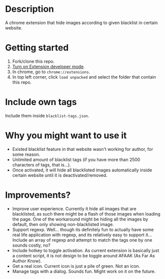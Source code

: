 # Description
A chrome extension that hide images according to given blacklist in certain website.

# Getting started
1. Fork/clone this repo.
2. [Turn on Extension developer mode](https://developer.chrome.com/docs/extensions/mv3/faq/#faq-dev-01).
3. In chrome, go to `chrome://extensions`.
4. In top left corner, click `load unpacked` and select the folder that contain this repo.

# Include own tags
Include them inside `blacklist-tags.json`.

# Why you might want to use it
* Existed blacklist feature in that website wasn't working for author, for some reason.
* Unlimited amount of blacklist tags (if you have more than 2500 characters of tags, that is...).
* Once activated, it will hide all blacklisted images automatically inside certain website until it is deactivated/removed.

# Improvements?
* Improve user experience.
  Currently it hide all images that are blacklisted, as such there might be a flash
  of those images when loading the page. One of the workaround might be hiding all
  the images by default, then only showing non-blacklisted image.
* Support regexp.
  Well... though its definitely fun to actually have some real life application
  with regexp, and its relatively easy to support it... Include an array
  of regexp and attempt to match the tags one by one sounds costly, no?
* Include hotkey to toggle activation. As current extension is basically
  just a content script, it is not design to be toggle around AFAAK (As Far As Author Know).
* Get a real icon. Current icon is just a pile of green. Not an icon.
* Manage tags with a dialog. Sounds fun. Might work on it on the future.
